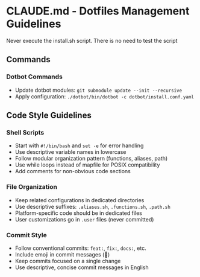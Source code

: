 # CLAUDE.md - Dotfiles Management Guidelines

Never execute the install.sh script. There is no need to test the script

## Commands

### Dotbot Commands
- Update dotbot modules: `git submodule update --init --recursive`
- Apply configuration: `./dotbot/bin/dotbot -c dotbot/install.conf.yaml`

## Code Style Guidelines

### Shell Scripts
- Start with `#!/bin/bash` and `set -e` for error handling
- Use descriptive variable names in lowercase
- Follow modular organization pattern (functions, aliases, path)
- Use while loops instead of mapfile for POSIX compatibility
- Add comments for non-obvious code sections

### File Organization
- Keep related configurations in dedicated directories
- Use descriptive suffixes: `.aliases.sh`, `.functions.sh`, `.path.sh`
- Platform-specific code should be in dedicated files
- User customizations go in `.user` files (never committed)

### Commit Style
- Follow conventional commits: `feat:`, `fix:`, `docs:`, etc.
- Include emoji in commit messages (🎸)
- Keep commits focused on a single change
- Use descriptive, concise commit messages in English